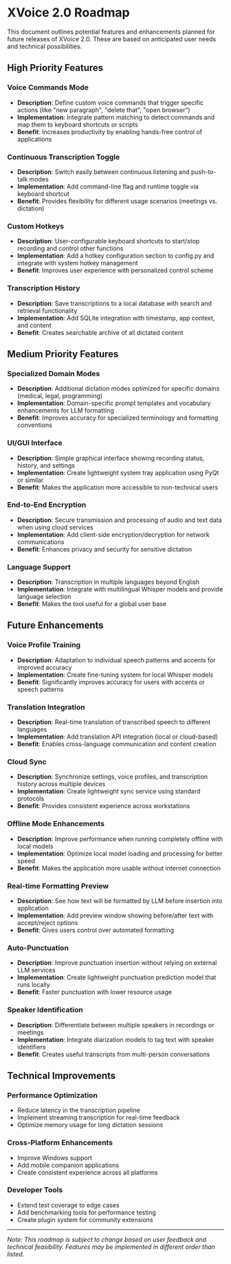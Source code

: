 # XVoice 2.0 Roadmap

This document outlines potential features and enhancements planned for future releases of XVoice 2.0. These are based on anticipated user needs and technical possibilities.

## High Priority Features

### Voice Commands Mode
- **Description**: Define custom voice commands that trigger specific actions (like "new paragraph", "delete that", "open browser")
- **Implementation**: Integrate pattern matching to detect commands and map them to keyboard shortcuts or scripts
- **Benefit**: Increases productivity by enabling hands-free control of applications

### Continuous Transcription Toggle
- **Description**: Switch easily between continuous listening and push-to-talk modes
- **Implementation**: Add command-line flag and runtime toggle via keyboard shortcut
- **Benefit**: Provides flexibility for different usage scenarios (meetings vs. dictation)

### Custom Hotkeys
- **Description**: User-configurable keyboard shortcuts to start/stop recording and control other functions
- **Implementation**: Add a hotkey configuration section to config.py and integrate with system hotkey management
- **Benefit**: Improves user experience with personalized control scheme

### Transcription History
- **Description**: Save transcriptions to a local database with search and retrieval functionality
- **Implementation**: Add SQLite integration with timestamp, app context, and content
- **Benefit**: Creates searchable archive of all dictated content

## Medium Priority Features

### Specialized Domain Modes
- **Description**: Additional dictation modes optimized for specific domains (medical, legal, programming)
- **Implementation**: Domain-specific prompt templates and vocabulary enhancements for LLM formatting
- **Benefit**: Improves accuracy for specialized terminology and formatting conventions

### UI/GUI Interface
- **Description**: Simple graphical interface showing recording status, history, and settings
- **Implementation**: Create lightweight system tray application using PyQt or similar
- **Benefit**: Makes the application more accessible to non-technical users

### End-to-End Encryption
- **Description**: Secure transmission and processing of audio and text data when using cloud services
- **Implementation**: Add client-side encryption/decryption for network communications
- **Benefit**: Enhances privacy and security for sensitive dictation

### Language Support
- **Description**: Transcription in multiple languages beyond English
- **Implementation**: Integrate with multilingual Whisper models and provide language selection
- **Benefit**: Makes the tool useful for a global user base

## Future Enhancements

### Voice Profile Training
- **Description**: Adaptation to individual speech patterns and accents for improved accuracy
- **Implementation**: Create fine-tuning system for local Whisper models
- **Benefit**: Significantly improves accuracy for users with accents or speech patterns

### Translation Integration
- **Description**: Real-time translation of transcribed speech to different languages
- **Implementation**: Add translation API integration (local or cloud-based)
- **Benefit**: Enables cross-language communication and content creation

### Cloud Sync
- **Description**: Synchronize settings, voice profiles, and transcription history across multiple devices
- **Implementation**: Create lightweight sync service using standard protocols
- **Benefit**: Provides consistent experience across workstations

### Offline Mode Enhancements
- **Description**: Improve performance when running completely offline with local models
- **Implementation**: Optimize local model loading and processing for better speed
- **Benefit**: Makes the application more usable without internet connection

### Real-time Formatting Preview
- **Description**: See how text will be formatted by LLM before insertion into application
- **Implementation**: Add preview window showing before/after text with accept/reject options
- **Benefit**: Gives users control over automated formatting

### Auto-Punctuation
- **Description**: Improve punctuation insertion without relying on external LLM services
- **Implementation**: Create lightweight punctuation prediction model that runs locally
- **Benefit**: Faster punctuation with lower resource usage

### Speaker Identification
- **Description**: Differentiate between multiple speakers in recordings or meetings
- **Implementation**: Integrate diarization models to tag text with speaker identifiers
- **Benefit**: Creates useful transcripts from multi-person conversations

## Technical Improvements

### Performance Optimization
- Reduce latency in the transcription pipeline
- Implement streaming transcription for real-time feedback
- Optimize memory usage for long dictation sessions

### Cross-Platform Enhancements
- Improve Windows support
- Add mobile companion applications
- Create consistent experience across all platforms

### Developer Tools
- Extend test coverage to edge cases
- Add benchmarking tools for performance testing
- Create plugin system for community extensions

---

*Note: This roadmap is subject to change based on user feedback and technical feasibility. Features may be implemented in different order than listed.*